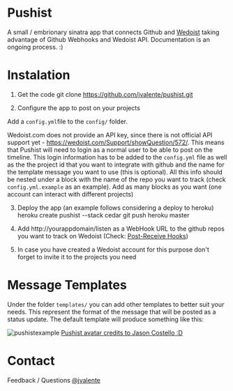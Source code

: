 Pushist
=======

A small / embrionary sinatra app that connects Github and [Wedoist](http://wedoist.com) taking advantage of Github Webhooks and Wedoist API.
Documentation is an ongoing process. :)

Instalation
=======
1. Get the code
    git clone https://github.com/jvalente/pushist.git

2. Configure the app to post on your projects
   
  Add a `config.yml`file to the `config/` folder.

  Wedoist.com does not provide an API key, since there is not official API support yet - https://wedoist.com/Support/showQuestion/572/. This means that Pushist will need to login as a normal user to be able to post on the timeline. This login information has to be added to the `config.yml` file as well as the the project id that you want to integrate with github and the name for the template message you want to use (this is optional). All this info should be nested under a block with the name of the repo you want to track (check `config.yml.example` as an example). Add as many blocks as you want (one account can interact with different projects)
  

3. Deploy the app (an example follows considering a deploy to heroku)
        heroku create pushist --stack cedar
        git push heroku master

4. Add http://yourappdomain/listen as a WebHook URL to the github repos you want to track on Wedoist (Check: [Post-Receive Hooks](https://help.github.com/articles/post-receive-hooks))

5. In case you have created a Wedoist account for this purpose don't forget to invite it to the projects you need

Message Templates
=======

Under the folder `templates/` you can add other templates to better suit your needs. This represent the format of the message that will be posted as a status update. The default template will produce something like this:

![pushistexample](http://f.cl.ly/items/3m1h3l0B3o430T0U2P0c/Screen%20Shot%202012-07-05%20at%205.36.02%20PM.png)
[Pushist avatar credits to Jason Costello :D](http://http://octodex.github.com/supportcat/)


Contact
=======

Feedback / Questions [@jvalente](http://twitter.com/jvalente)
